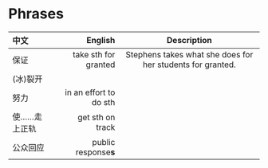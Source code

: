 # Phrases

中文 | English | Description 
:------| ------: | :------: 
保证 | take sth for granted|Stephens takes what she does for her students for granted.
(冰)裂开 | |
努力 | in an effort to do sth |
使……走上正轨 | get sth on track |
公众回应 | public response**s** |
